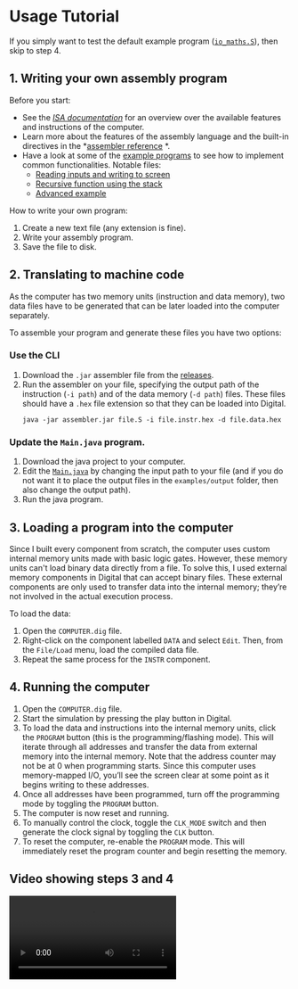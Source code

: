 # Usage Tutorial

If you simply want to test the default example program ([`io_maths.S`](https://github.com/Inspiaaa/Micro8/blob/master/Assembler/examples/io_maths.S)), then skip to step 4.

## 1. Writing your own assembly program

Before you start:
- See the *[ISA documentation](https://github.com/Inspiaaa/Micro8/blob/master/Micro8Documentation/ISA.md)* for an overview over the available features and instructions of the computer.
- Learn more about the features of the assembly language and the built-in directives in the *[assembler reference](https://github.com/Inspiaaa/Micro8/blob/master/Micro8Documentation/Assembly%20Reference.md) *.
- Have a look at some of the [example programs](https://github.com/Inspiaaa/Micro8/tree/master/Assembler/examples) to see how to implement common functionalities. Notable files:
	- [Reading inputs and writing to screen](https://github.com/Inspiaaa/Micro8/blob/master/Assembler/examples/io_example.S)
	- [Recursive function using the stack](https://github.com/Inspiaaa/Micro8/blob/master/Assembler/examples/recursive_fib.S)
	- [Advanced example](https://github.com/Inspiaaa/Micro8/blob/master/Assembler/examples/io_maths.S)

How to write your own program:

1. Create a new text file (any extension is fine).
2. Write your assembly program.
3. Save the file to disk.

## 2. Translating to machine code

As the computer has two memory units (instruction and data memory), two data files have to be generated that can be later loaded into the computer separately.

To assemble your program and generate these files you have two options:

### Use the CLI

1. Download the `.jar` assembler file from the [releases](https://github.com/Inspiaaa/Micro8/releases).
2. Run the assembler on your file, specifying the output path of the instruction (`-i path`) and of the data memory (`-d path`) files. These files should have a `.hex` file extension so that they can be loaded into Digital.
	```
	java -jar assembler.jar file.S -i file.instr.hex -d file.data.hex
	```

### Update the `Main.java` program.

1. Download the java project to your computer.
2. Edit the [`Main.java`](https://github.com/Inspiaaa/Micro8/blob/master/Assembler/src/main/java/inspiaaa/micro8/Main.java) by changing the input path to your file (and if you do not want it to place the output files in the `examples/output` folder, then also change the output path).
3. Run the java program.

## 3. Loading a program into the computer

Since I built every component from scratch, the computer uses custom internal memory units made with basic logic gates. However, these memory units can't load binary data directly from a file. To solve this, I used external memory components in Digital that can accept binary files. These external components are only used to transfer data into the internal memory; they’re not involved in the actual execution process.

To load the data:

1. Open the `COMPUTER.dig` file.
2. Right-click on the component labelled `DATA` and select `Edit`. Then, from the `File/Load` menu, load the compiled data file.
3. Repeat the same process for the `INSTR` component.

## 4. Running the computer

1. Open the `COMPUTER.dig` file.
2. Start the simulation by pressing the play button in Digital.
3. To load the data and instructions into the internal memory units, click the `PROGRAM` button (this is the programming/flashing mode). This will iterate through all addresses and transfer the data from external memory into the internal memory. Note that the address counter may not be at 0 when programming starts. Since this computer uses memory-mapped I/O, you’ll see the screen clear at some point as it begins writing to these addresses.
4. Once all addresses have been programmed, turn off the programming mode by toggling the `PROGRAM` button.
5. The computer is now reset and running.
6. To manually control the clock, toggle the `CLK_MODE` switch and then generate the clock signal by toggling the `CLK` button.
7. To reset the computer, re-enable the `PROGRAM` mode. This will immediately reset the program counter and begin resetting the memory.

## Video showing steps 3 and 4

![](Images/Tutorials/FlashingTutorial.mp4)
